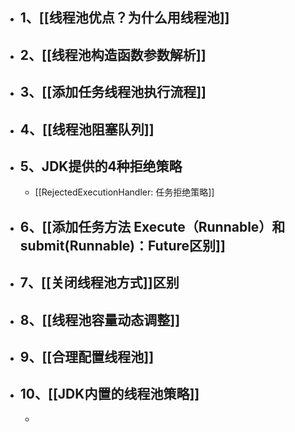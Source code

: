 - ## 1、[[线程池优点？为什么用线程池]]
- ## 2、[[线程池构造函数参数解析]]
- ## 3、[[添加任务线程池执行流程]]
- ## 4、[[线程池阻塞队列]]
- ## 5、JDK提供的4种拒绝策略
	- [[RejectedExecutionHandler: 任务拒绝策略]]
- ## 6、[[添加任务方法 Execute（Runnable）和submit(Runnable)：Future区别]]
- ##  7、[[关闭线程池方式]]区别
- ## 8、[[线程池容量动态调整]]
- ## 9、[[合理配置线程池]]
- ## 10、[[JDK内置的线程池策略]]
	-